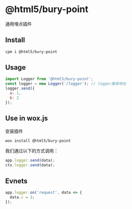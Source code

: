 # @html5/bury-point

通用埋点插件

## Install

```bash
cpm i @html5/bury-point
```

## Usage

```javascript
import Logger from '@html5/bury-point';
const logger = new Logger('/logger'); // logger接收地址
logger.send({
  a: 1,
  b: 2
});
```

## Use in wox.js

安装插件

```bash
wox install @html5/bury-point
```

我们通过以下的方式调用：

```javascript
app.logger.send(data);
ctx.logger.send(data);
```

## Evnets

```javascript
app.logger.on('request', data => {
  data.c = 3;
});
```